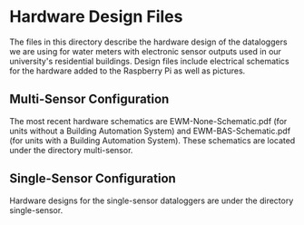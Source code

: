 # Hardware Design Files

The files in this directory describe the hardware design of the dataloggers we are using for water meters with electronic sensor outputs used in our university's residential buildings. Design files include electrical schematics for the hardware added to the Raspberry Pi as well as pictures.<br>
## Multi-Sensor Configuration
The most recent hardware schematics are EWM-None-Schematic.pdf (for units without a Building Automation System) and EWM-BAS-Schematic.pdf (for units with a Building Automation System). These schematics are located under the directory multi-sensor.<br>
## Single-Sensor Configuration
Hardware designs for the single-sensor dataloggers are under the directory single-sensor.
